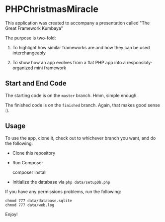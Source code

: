 PHPChristmasMiracle
===================

This application was created to accompany a presentation called "The Great Framework Kumbaya"

The purpose is two-fold:

1. To highlight how similar frameworks are and how they can be used interchangeably

2. To show how an app evolves from a flat PHP app into a responsibly-organized
    mini framework

Start and End Code
------------------

The starting code is on the `master` branch. Hmm, simple enough.

The finished code is on the `finished` branch. Again, that makes good sense :).

Usage
-----

To use the app, clone it, check out to whichever branch you want, and do
the following:

* Clone this repository

* Run Composer

    composer install

* Initialize the database via `php data/setupDb.php`

If you have any permissions problems, run the following:

    chmod 777 data/database.sqlite
    chmod 777 data/web.log

Enjoy!
